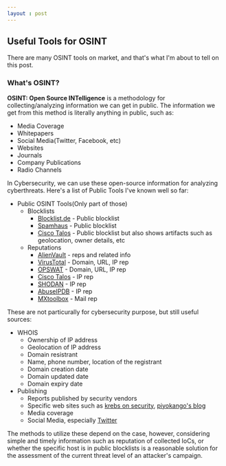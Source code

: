 ```yaml
---
layout : post
---
```

## Useful Tools for OSINT
There are many OSINT tools on market, and that's what I'm about to tell on this post.

### What's OSINT?
**OSINT: Open Source INTelligence** is a methodology for collecting/analyzing information we can get in public. The information we get from this method is literally anything in public, such as:
 - Media Coverage
 - Whitepapers
 - Social Media(Twitter, Facebook, etc)
 - Websites
 - Journals
 - Company Publications
 - Radio Channels

In Cybersecurity, we can use these open-source information for analyzing cyberthreats. Here's a list of Public Tools I've known well so far:
 - Public OSINT Tools(Only part of those)
    - Blocklists
        - [Blocklist.de](https://www.blocklist.de/) - Public blocklist
        - [Spamhaus](https://www.spamhaus.org/) - Public blocklist
        - [Cisco Talos](https://talosintelligence.com/reputation_center/) - Public blocklist but also shows artifacts such as geolocation, owner details, etc
    - Reputations
        - [AlienVault](https://otx.alienvault.com/) - reps and related info
        - [VirusTotal](https://virustotal.com/) - Domain, URL, IP rep
        - [OPSWAT](https://metadefender.opswat.com/) - Domain, URL, IP rep
        - [Cisco Talos](https://talosintelligence.com/) - IP rep
        - [SHODAN](https://www.shodan.io/) - IP rep
        - [AbuseIPDB](https://www.abuseipdb.com/) - IP rep
        - [MXtoolbox](https://mxtoolbox.com/) - Mail rep

These are not particurally for cybersecurity purpose, but still useful sources:
 - WHOIS
    - Ownership of IP address
    - Geolocation of IP address
    - Domain resistrant
    - Name, phone number, location of the registrant
    - Domain creation date
    - Domain updated date
    - Domain expiry date
 - Publishing
    - Reports  published by security vendors
    - Specific web sites such as [krebs on security](https://krebsonsecurity.com/), [piyokango's blog](https://piyolog.hatenadiary.jp/)
    - Media coverage
    - Social Media, especially [Twitter](https://twitter.com)

The methods to utilize these depend on the case, however, considering simple and timely information such as reputation of collected IoCs, or whether the specific host is in public blocklists is a reasonable solution for the assessment of the current threat level of an attacker's campaign.